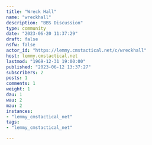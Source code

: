 ```yaml
---
title: "Wreck Hall" 
name: "wreckhall"
description: "BBS Discussion"
type: community
date: "2023-06-20 11:37:29"
draft: false
nsfw: false
actor_id: "https://lemmy.cmstactical.net/c/wreckhall"
host: lemmy.cmstactical.net
lastmod: "1969-12-31 19:00:00"
published: "2023-06-12 13:37:27"
subscribers: 2
posts: 1
comments: 1
weight: 1
dau: 1
wau: 2
mau: 2
instances:
- "lemmy_cmstactical_net"
tags: 
- "lemmy_cmstactical_net"

---
```

